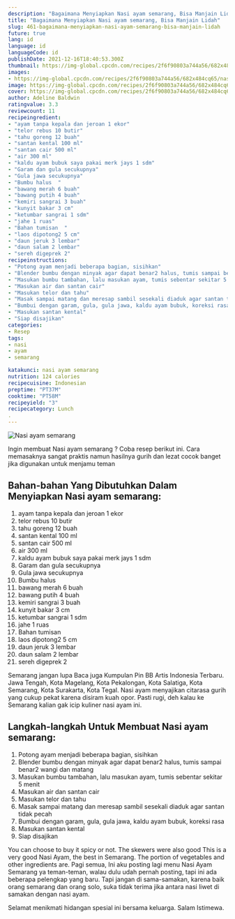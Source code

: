 ```yaml
---
description: "Bagaimana Menyiapkan Nasi ayam semarang, Bisa Manjain Lidah"
title: "Bagaimana Menyiapkan Nasi ayam semarang, Bisa Manjain Lidah"
slug: 461-bagaimana-menyiapkan-nasi-ayam-semarang-bisa-manjain-lidah
future: true
lang: id
language: id
languageCode: id
publishDate: 2021-12-16T18:40:53.300Z 
thumbnail: https://img-global.cpcdn.com/recipes/2f6f90803a744a56/682x484cq65/nasi-ayam-semarang-foto-resep-utama.png
images:
- https://img-global.cpcdn.com/recipes/2f6f90803a744a56/682x484cq65/nasi-ayam-semarang-foto-resep-utama.png
image: https://img-global.cpcdn.com/recipes/2f6f90803a744a56/682x484cq65/nasi-ayam-semarang-foto-resep-utama.png
cover: https://img-global.cpcdn.com/recipes/2f6f90803a744a56/682x484cq65/nasi-ayam-semarang-foto-resep-utama.png
author: Adeline Baldwin
ratingvalue: 3.3
reviewcount: 11
recipeingredient:
- "ayam tanpa kepala dan jeroan 1 ekor"
- "telor rebus 10 butir"
- "tahu goreng 12 buah"
- "santan kental 100 ml"
- "santan cair 500 ml"
- "air 300 ml"
- "kaldu ayam bubuk saya pakai merk jays 1 sdm"
- "Garam dan gula secukupnya"
- "Gula jawa secukupnya"
- "Bumbu halus  "
- "bawang merah 6 buah"
- "bawang putih 4 buah"
- "kemiri sangrai 3 buah"
- "kunyit bakar 3 cm"
- "ketumbar sangrai 1 sdm"
- "jahe 1 ruas"
- "Bahan tumisan  "
- "laos dipotong2 5 cm"
- "daun jeruk 3 lembar"
- "daun salam 2 lembar"
- "sereh digeprek 2"
recipeinstructions:
- "Potong ayam menjadi beberapa bagian, sisihkan"
- "Blender bumbu dengan minyak agar dapat benar2 halus, tumis sampai benar2 wangi dan matang"
- "Masukan bumbu tambahan, lalu masukan ayam, tumis sebentar sekitar 5 menit"
- "Masukan air dan santan cair"
- "Masukan telor dan tahu"
- "Masak sampai matang dan meresap sambil sesekali diaduk agar santan tidak pecah"
- "Bumbui dengan garam, gula, gula jawa, kaldu ayam bubuk, koreksi rasa"
- "Masukan santan kental"
- "Siap disajikan"
categories:
- Resep
tags:
- nasi
- ayam
- semarang

katakunci: nasi ayam semarang 
nutrition: 124 calories
recipecuisine: Indonesian
preptime: "PT37M"
cooktime: "PT58M"
recipeyield: "3"
recipecategory: Lunch
. 
---
```



![Nasi ayam semarang](https://img-global.cpcdn.com/recipes/2f6f90803a744a56/682x484cq65/nasi-ayam-semarang-foto-resep-utama.png)

Ingin membuat Nasi ayam semarang ? Coba resep berikut ini. Cara memasaknya sangat praktis namun hasilnya gurih dan lezat cocok banget jika digunakan untuk menjamu teman

<!--inarticleads1-->

## Bahan-bahan Yang Dibutuhkan Dalam Menyiapkan Nasi ayam semarang:

1. ayam tanpa kepala dan jeroan 1 ekor
1. telor rebus 10 butir
1. tahu goreng 12 buah
1. santan kental 100 ml
1. santan cair 500 ml
1. air 300 ml
1. kaldu ayam bubuk saya pakai merk jays 1 sdm
1. Garam dan gula secukupnya
1. Gula jawa secukupnya
1. Bumbu halus  
1. bawang merah 6 buah
1. bawang putih 4 buah
1. kemiri sangrai 3 buah
1. kunyit bakar 3 cm
1. ketumbar sangrai 1 sdm
1. jahe 1 ruas
1. Bahan tumisan  
1. laos dipotong2 5 cm
1. daun jeruk 3 lembar
1. daun salam 2 lembar
1. sereh digeprek 2

Semarang jangan lupa Baca juga Kumpulan Pin BB Artis Indonesia Terbaru. Jawa Tengah, Kota Magelang, Kota Pekalongan, Kota Salatiga, Kota Semarang, Kota Surakarta, Kota Tegal. Nasi ayam menyajikan citarasa gurih yang cukup pekat karena disiram kuah opor. Pasti rugi, deh kalau ke Semarang kalian gak icip kuliner nasi ayam ini. 

<!--inarticleads2-->

## Langkah-langkah Untuk Membuat Nasi ayam semarang:

1. Potong ayam menjadi beberapa bagian, sisihkan
1. Blender bumbu dengan minyak agar dapat benar2 halus, tumis sampai benar2 wangi dan matang
1. Masukan bumbu tambahan, lalu masukan ayam, tumis sebentar sekitar 5 menit
1. Masukan air dan santan cair
1. Masukan telor dan tahu
1. Masak sampai matang dan meresap sambil sesekali diaduk agar santan tidak pecah
1. Bumbui dengan garam, gula, gula jawa, kaldu ayam bubuk, koreksi rasa
1. Masukan santan kental
1. Siap disajikan


You can choose to buy it spicy or not. The skewers were also good This is a very good Nasi Ayam, the best in Semarang. The portion of vegetables and other ingredients are. Pagi semua, Ini aku posting lagi menu Nasi Ayam Semarang ya teman-teman, walau dulu udah pernah posting, tapi ini ada beberapa pelengkap yang baru. Tapi jangan di sama-samakan, karena baik orang semarang dan orang solo, suka tidak terima jika antara nasi liwet di samakan dengan nasi ayam. 

Selamat menikmati hidangan spesial ini bersama keluarga. Salam Istimewa.
